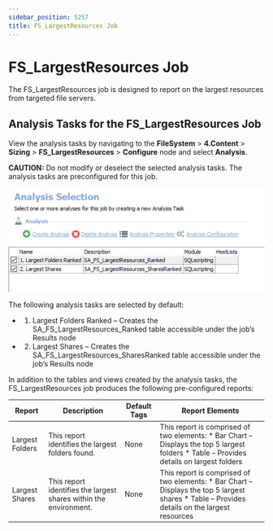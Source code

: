 ```yaml
---
sidebar_position: 5257
title: FS_LargestResources Job
---
```


# FS\_LargestResources Job

The FS\_LargestResources job is designed to report on the largest resources from targeted file servers.

## Analysis Tasks for the FS\_LargestResources Job

View the analysis tasks by navigating to the **FileSystem** > **4.Content** > **Sizing** > **FS\_LargestResources** > **Configure** node and select **Analysis**.

**CAUTION:** Do not modify or deselect the selected analysis tasks. The analysis tasks are preconfigured for this job.

![Analysis Tasks for the FS_LargestResources Job](../../../../../../../../static/images/AccessAnalyzer_12.0/Content/Resources/Images/EnterpriseAuditor/Solutions/FileSystem/Content/LargestResourcesAnalysis.png "Analysis Tasks for the FS_LargestResources Job")

The following analysis tasks are selected by default:

* 1. Largest Folders Ranked – Creates the SA\_FS\_LargestResources\_Ranked table accessible under the job’s Results node
* 2. Largest Shares – Creates the SA\_FS\_LargestResources\_SharesRanked table accessible under the job’s Results node

In addition to the tables and views created by the analysis tasks, the FS\_LargestResources job produces the following pre-configured reports:

| Report | Description | Default Tags | Report Elements |
| --- | --- | --- | --- |
| Largest Folders | This report identifies the largest folders found. | None | This report is comprised of two elements:   * Bar Chart – Displays the top 5 largest folders * Table – Provides details on largest folders |
| Largest Shares | This report identifies the largest shares within the environment. | None | This report is comprised of two elements:   * Bar Chart – Displays the top 5 largest shares * Table – Provides details on the largest resources |